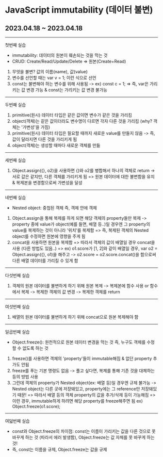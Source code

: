# JavaScript immutability (데이터 불변)
## 2023.04.18 ~ 2023.04.18
***
첫번째 실습
* immutability: 데이터의 원본이 훼손되는 것을 막는 것
* CRUD: Create/Read/Update/Delete => 원본(Create+Read)
1. 무엇을 불변? 값의 이름(name), 값(value)
2. 변수를 선언할 때는 var v = 1; 이런 식으로 선언
3. const는 불변해야 하는 변수를 위해 사용됨 -> ex) const c = 1;
=> 즉, var은 가리키는 값 변경 가능 & const는 가리키는 값 변경 불가능
***
두번째 실습
1. primitive(원시) 데이터 타입은 같은 값이면 변수가 같은 것을 가리킴
2. object(객체)는 같은 값이더라도 변수명이 다르면 각자 다른 것을 가리킴 (why? 객체는 '가변성'을 가짐)
3. primitive(원시) 데이터 타입은 필요할 때까지 새로운 value를 만들지 않음 -> 즉, 값이 달라지면 다른 것을 가리키게 됨
4. object(객체)는 생성할 때마다 새로운 객체를 만듦
***
세번째 실습
1. Object.assign({}, o2)을 사용하면 {}와 o2를 병합해서 하나의 객체로 return -> 서로 값은 같지만, 다른 객체를 가리키게 됨
=> 원본 데이터에 대한 불변함을 유지 & 복제본을 변경함으로써 가변성을 달성
***
네번째 실습
* Nested object: 중첩된 객체 즉, 객체 안에 객체
1. Object.assign을 통해 복제를 하게 되면 해당 객체의 property들만 복제 -> property 중에 value가 object(예를 들면, 배열 등..)일 경우엔 그 property의 value를 복제하는 것이 아니라 '위치'를 복제함
=> 즉, 복제된 객체의 Nested object를 수정하면 원본에 영향을 주게 됨
2. concat을 사용하면 원본을 복제함 => 따라서 객체의 값이 배열일 경우 concat을 사용 (다른 방법도 있음..)
=> ex) o1.score가 [1, 2]와 같이 배열일 경우, var o2 = Object.assign({}, o1)을 해주고 -> o2.score = o2.score.concat()을 함으로써 다른 배열 데이터를 가리킬 수 있게 함
***
다섯번째 실습
1. 객체의 원본 데이터를 불변하게 하기 위해 원본 복제 -> 복제본에 함수 사용 or 함수에서 복제 -> 복제한 객체의 값 변경 -> 복제한 객체를 return
***
여섯번째 실습
1. 배열의 원본 데이터를 불변하게 하기 위해 concat으로 원본 복제해야 함
***
일곱번째 실습
* Object.freeze(): 원천적으로 원본 데이터 변경을 막는 것 즉, 누구도 객체를 수정할 수 없도록 하는 것
1. freeze()를 사용하면 객체의 'property'들이 immutable해짐 & 없던 property 추가도 안됨
2. freeze를 푸는 기본 명령도 없음 -> 풀고 싶다면, 복제를 통해 기존 것을 대체하는 등의 방법 사용
3. 그런데 객체의 property가 Nested object(ex: 배열 등)일 경우엔 규제 불가능 -> Nested object는 다른 곳에 저장돼있고, property에는 그 reference만 저장돼있기 때문!
=> 따라서 배열 등의 객체 property의 값을 추가/삭제 등이 가능해짐
=> 이런 경우, immutable하게 하려면 해당 property를 freeze해주면 됨 ex) Object.freeze(o1.score);
***
여덟번째 실습
* const와 Object.freeze의 차이점: const는 이름이 가리키는 값을 다른 것으로 못 바꾸게 하는 것 (따라서 에러 발생함), Object.freeze는 값 자체를 못 바꾸게 하는 것!
* 즉, const는 이름을 규제, Object.freeze는 값을 규제
